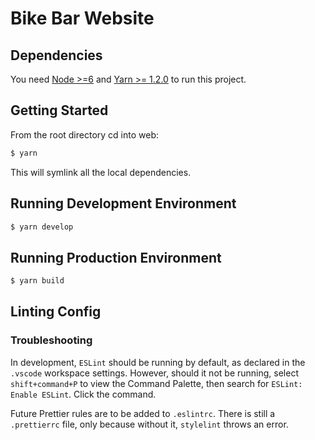 # Bike Bar Website

## Dependencies

You need [Node >=6](https://nodejs.org) and [Yarn >= 1.2.0](https://yarnpkg.com/en/docs/install) to run this project.

## Getting Started

From the root directory cd into web:

```sh
$ yarn
```

This will symlink all the local dependencies.

## Running Development Environment

```sh
$ yarn develop
```

## Running Production Environment

```sh
$ yarn build
```

## Linting Config 

### Troubleshooting


In development, `ESLint` should be running by default, as declared in the `.vscode` workspace settings. 
However, should it not be running, select `shift+command+P` to view the Command Palette, 
then search for `ESLint: Enable ESLint`. Click the command.

Future Prettier rules are to be added to `.eslintrc`. There is still a `.prettierrc` file, 
only because without it, `stylelint` throws an error.

